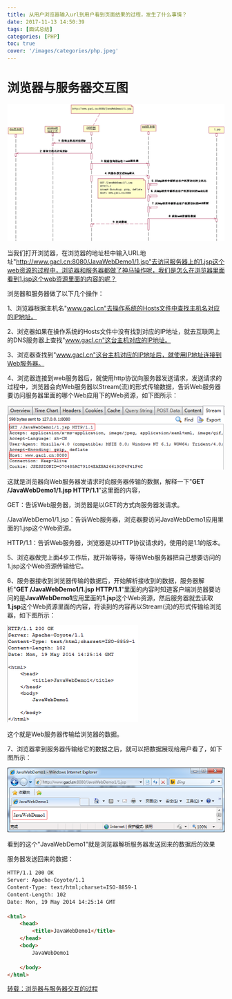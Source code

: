 ```yaml
---
title: 从用户浏览器输入url到用户看到页面结果的过程，发生了什么事情？
date: 2017-11-13 14:50:39
tags: [面试总结]
categories: [PHP]
toc: true
cover: '/images/categories/php.jpeg'
---
```


# 浏览器与服务器交互图

![](/images/web-servers.png)

当我们打开浏览器，在浏览器的地址栏中输入URL地址"http://www.gacl.cn:8080/JavaWebDemo1/1.jsp"去访问服务器上的1.jsp这个web资源的过程中，浏览器和服务器都做了神马操作呢，我们是怎么在浏览器里面看到1.jsp这个web资源里面的内容的呢？

浏览器和服务器做了以下几个操作：

1、浏览器根据主机名"www.gacl.cn"去操作系统的Hosts文件中查找主机名对应的IP地址。

2、浏览器如果在操作系统的Hosts文件中没有找到对应的IP地址，就去互联网上的DNS服务器上查找"www.gacl.cn"这台主机对应的IP地址。

3、浏览器查找到"www.gacl.cn"这台主机对应的IP地址后，就使用IP地址连接到Web服务器。

4、浏览器连接到web服务器后，就使用http协议向服务器发送请求，发送请求的过程中，浏览器会向Web服务器以Stream(流)的形式传输数据，告诉Web服务器要访问服务器里面的哪个Web应用下的Web资源，如下图所示：

![](/images/web-connect.png)

这就是浏览器向Web服务器发请求时向服务器传输的数据，解释一下"**GET /JavaWebDemo1/1.jsp HTTP/1.1**"这里面的内容，

GET：告诉Web服务器，浏览器是以GET的方式向服务器发请求。

/JavaWebDemo1/1.jsp：告诉Web服务器，浏览器要访问JavaWebDemo1应用里面的1.jsp这个Web资源。

HTTP/1.1：告诉Web服务器，浏览器是以HTTP协议请求的，使用的是1.1的版本。

5、浏览器做完上面4步工作后，就开始等待，等待Web服务器把自己想要访问的1.jsp这个Web资源传输给它。

6、服务器接收到浏览器传输的数据后，开始解析接收到的数据，服务器解析"**GET /JavaWebDemo1/1.jsp HTTP/1.1**"里面的内容时知道客户端浏览器要访问的是**JavaWebDemo1**应用里面的**1.jsp**这个Web资源，然后服务器就去读取**1.jsp**这个Web资源里面的内容，将读到的内容再以Stream(流)的形式传输给浏览器，如下图所示：

![](/images/server-return.png)

这个就是Web服务器传输给浏览器的数据。

7、浏览器拿到服务器传输给它的数据之后，就可以把数据展现给用户看了，如下图所示：

![](/images/browser-show.png)

看到的这个"JavaWebDemo1"就是浏览器解析服务器发送回来的数据后的效果

服务器发送回来的数据：
```html
HTTP/1.1 200 OK
Server: Apache-Coyote/1.1
Content-Type: text/html;charset=ISO-8859-1
Content-Length: 102
Date: Mon, 19 May 2014 14:25:14 GMT

<html>
    <head>
        <title>JavaWebDemo1</title>
    </head>
    <body>
        JavaWebDemo1

    </body>
</html>
```

[转载：浏览器与服务器交互的过程](http://www.cnblogs.com/lyc-smile/p/5111606.html)




